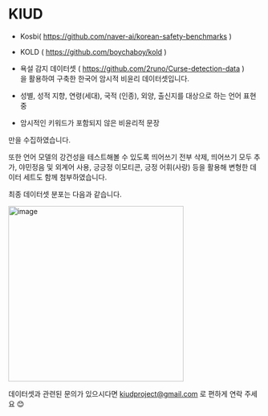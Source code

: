 # KIUD

- Kosbi( https://github.com/naver-ai/korean-safety-benchmarks ) 
- KOLD ( https://github.com/boychaboy/kold ) 
- 욕설 감지 데이터셋 ( https://github.com/2runo/Curse-detection-data )  
을 활용하여 구축한 한국어 암시적 비윤리 데이터셋입니다. 


- 성별, 성적 지향, 연령(세대), 국적 (인종), 외양, 출신지를 대상으로 하는 언어 표현 중
- 암시적인 키워드가 포함되지 않은 비윤리적 문장

만을 수집하였습니다. 

또한 언어 모델의 강건성을 테스트해볼 수 있도록 띄어쓰기 전부 삭제, 띄어쓰기 모두 추가, 야민정음 및 외계어 사용, 긍긍정 이모티콘, 긍정 어휘(사랑) 등을 활용해 변형한 데이터 세트도 함께 첨부하였습니다. 

최종 데이터셋 분포는 다음과 같습니다. 

<img width="349" alt="image" src="https://github.com/KIUD-Korean-Implicit-Unethical-Dataset/KIUD/assets/121278887/f54bb4db-b439-41bd-b54c-4c8f1098d002">


데이터셋과 관련된 문의가 있으시다면 kiudproject@gmail.com 로 편하게 연락 주세요 😊
